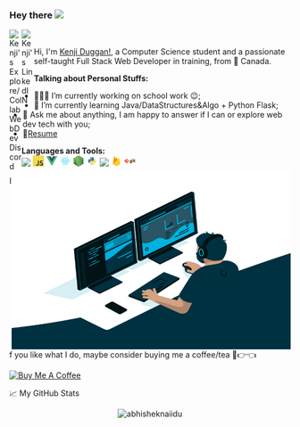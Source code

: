 ### Hey there <img src="https://media.giphy.com/media/hvRJCLFzcasrR4ia7z/giphy.gif" width="25px">
<a href="https://discord.gg/8xSpRwbp">
  <img align="left" alt="Kenji's Explore/Collab WebDev Discord" width="22px" src="https://raw.githubusercontent.com/peterthehan/peterthehan/master/assets/discord.svg" />
</a>
<a href="https://www.linkedin.com/in/kenji-duggan/">
  <img align="left" alt="Kenji's LinkedIN" width="22px" src="https://raw.githubusercontent.com/peterthehan/peterthehan/master/assets/linkedin.svg" />
</a>
 
<br />

Hi, I'm [Kenji Duggan!](http://kenjiduggan.me/), a Computer Science student and a passionate self-taught Full Stack Web Developer in training, from 🚀 Canada.

<img align="right" alt="GIF" src="https://github.com/KenjiDuggan/KenjiDuggan/blob/main/code.gif" width="500" height="320" />
  
**Talking about Personal Stuffs:**

- 👨🏽‍💻 I’m currently working on school work :wink:;
- 🌱 I’m currently learning Java/DataStructures&Algo + Python Flask; 
- 💬 Ask me about anything, I am happy to answer if I can or explore web dev tech with you;
- 📝[Resume](https://drive.google.com/file/d/18yfJOgGVOUFbUdrn8GmiO3a_UiDKjsWo/view?usp=sharing)

**Languages and Tools:**  
<code><img height="20" src="https://raw.githubusercontent.com/jmnote/z-icons/master/svg/java.svg"></code>
<code><img height="20" src="https://raw.githubusercontent.com/github/explore/80688e429a7d4ef2fca1e82350fe8e3517d3494d/topics/javascript/javascript.png"></code>
<code><img height="20" src="https://raw.githubusercontent.com/github/explore/80688e429a7d4ef2fca1e82350fe8e3517d3494d/topics/vue/vue.png"></code>
<code><img height="20" src="https://raw.githubusercontent.com/github/explore/80688e429a7d4ef2fca1e82350fe8e3517d3494d/topics/react/react.png"></code>
<code><img height="20" src="https://raw.githubusercontent.com/github/explore/80688e429a7d4ef2fca1e82350fe8e3517d3494d/topics/nodejs/nodejs.png"></code>
<code><img height="20" src="https://raw.githubusercontent.com/github/explore/80688e429a7d4ef2fca1e82350fe8e3517d3494d/topics/python/python.png"></code>
<code><img height="20" src="https://img.icons8.com/color/452/mongodb.png"></code>
<code><img height="20" src="https://raw.githubusercontent.com/github/explore/80688e429a7d4ef2fca1e82350fe8e3517d3494d/topics/firebase/firebase.png"></code>
<code><img height="20" src="https://raw.githubusercontent.com/github/explore/80688e429a7d4ef2fca1e82350fe8e3517d3494d/topics/git/git.png"></code>
 
If you like what I do, maybe consider buying me a coffee/tea 🥺👉👈

<a href="https://www.buymeacoffee.com/KenjiDuggan" target="_blank"><img src="https://cdn.buymeacoffee.com/buttons/v2/default-red.png" alt="Buy Me A Coffee" width="150" ></a>
 
 📈 My GitHub Stats

<p align="center"> <img src="https://github-readme-stats.vercel.app/api?username=KenjiDuggan&show_icons=true&theme=gotham" alt="abhisheknaiidu" />
